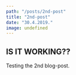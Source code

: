 ```yaml
---
path: "/posts/2nd-post"
title: "2nd-post"
date: "30.4.2019."
image: undefined
---
```


## IS IT WORKING??

Testing the 2nd blog-post.
